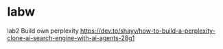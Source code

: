 # labw
lab2
Build own perplexity https://dev.to/shayy/how-to-build-a-perplexity-clone-ai-search-engine-with-ai-agents-28g1


